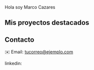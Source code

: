 
  Hola soy Marco Cazares 
  <h2>Mis proyectos destacados</h2>
  <div class="proyecto">
    
    
  <h2>Contacto</h2>
  <p>✉️ Email: <a href="mailto:tucorreo@ejemplo.com">tucorreo@ejemplo.com</a></p>
  <p>linkedin:</p>
</body>
</html>
